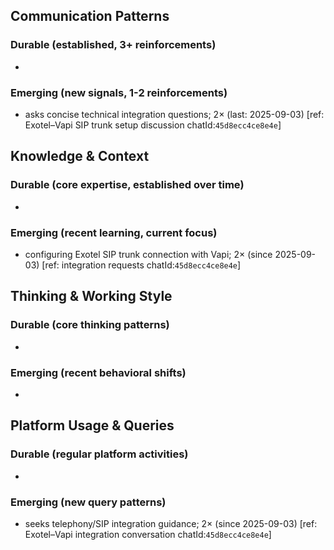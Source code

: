 ## Communication Patterns
### Durable (established, 3+ reinforcements)
-

### Emerging (new signals, 1-2 reinforcements)
- asks concise technical integration questions; 2× (last: 2025-09-03) [ref: Exotel–Vapi SIP trunk setup discussion chatId:`45d8ecc4ce8e4e`]

## Knowledge & Context
### Durable (core expertise, established over time)
-

### Emerging (recent learning, current focus)
- configuring Exotel SIP trunk connection with Vapi; 2× (since 2025-09-03) [ref: integration requests chatId:`45d8ecc4ce8e4e`]

## Thinking & Working Style
### Durable (core thinking patterns)
-

### Emerging (recent behavioral shifts)
-

## Platform Usage & Queries
### Durable (regular platform activities)
-

### Emerging (new query patterns)
- seeks telephony/SIP integration guidance; 2× (since 2025-09-03) [ref: Exotel–Vapi integration conversation chatId:`45d8ecc4ce8e4e`]